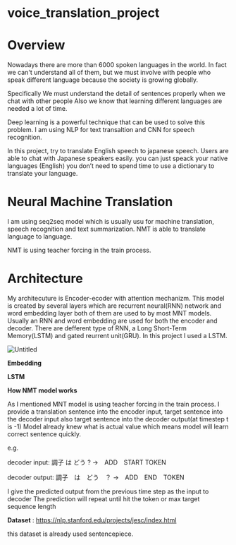 # voice_translation_project


# Overview

Nowadays there are more than 6000 spoken languages in the world.
In fact we can't understand all of them, but we must involve with people who speak different language
because the society is growing globally.

Specifically We must understand the detail of sentences properly when we chat with other people
Also we know that learning different languages are needed a lot of time.

Deep learning is a powerful technique that can be used to solve this problem.
I am using NLP for text transaltion and CNN for speech recognition.

In this project, try to translate English speech to japanese speech.
Users are able to chat with Japanese speakers easily.
you can just speack your native languages (English)
you don’t need to spend time to use a dictionary to translate your language.

# Neural Machine Translation

I am using seq2seq model which is usually usu for machine translation, speech recognition and text summarization.
NMT is able to translate language to language.

NMT is using teacher forcing in the train process.

# Architecture

My architecuture is  Encoder-ecoder with attention mechanizm.
This model is created by several layers which are recurrent neural(RNN) network and word embedding layer both of them are used to by most MNT models. Usually an RNN and word embedding are used for both the encoder and decoder.
There are defferent type of RNN, a Long Short-Term Memory(LSTM) and gated reurrent unit(GRU).
In this project I used a LSTM.

![Untitled](https://user-images.githubusercontent.com/25543738/74112094-a9693c80-4b4e-11ea-8671-f725365701a7.png)


  **Embedding**
  
  
  
  **LSTM**


**How NMT model works**

As I mentioned MNT model is using teacher forcing in the train process.
I provide a translation sentence into the encoder input, target sentence into the decoder input also target sentence into the decoder output(at timestep t is -1)
Model already knew what is actual value which means model will learn correct sentence quickly.

e.g.

decoder input: <START> 調子 は どう ? →　ADD　START TOKEN 

decoder output: 調子　は　どう　？ <END> →　ADD　END　TOKEN 

I give the predicted output from the previous time step as the input to decoder
The prediction will repeat until hit the <END> token or max target sequence length
  






**Dataset** : https://nlp.stanford.edu/projects/jesc/index.html

this dataset is already used sentencepiece.








